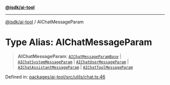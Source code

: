 [**@isdk/ai-tool**](../README.md)

***

[@isdk/ai-tool](../globals.md) / AIChatMessageParam

# Type Alias: AIChatMessageParam

> **AIChatMessageParam**: [`AIChatMessageParamBase`](../interfaces/AIChatMessageParamBase.md) \| [`AIChatSystemMessageParam`](../interfaces/AIChatSystemMessageParam.md) \| [`AIChatUserMessageParam`](../interfaces/AIChatUserMessageParam.md) \| [`AIChatAssistantMessageParam`](../interfaces/AIChatAssistantMessageParam.md) \| [`AIChatToolMessageParam`](../interfaces/AIChatToolMessageParam.md)

Defined in: [packages/ai-tool/src/utils/chat.ts:46](https://github.com/isdk/ai-tool.js/blob/62dd65284e1c50d2e8546a14ae292154369bdb2c/src/utils/chat.ts#L46)
